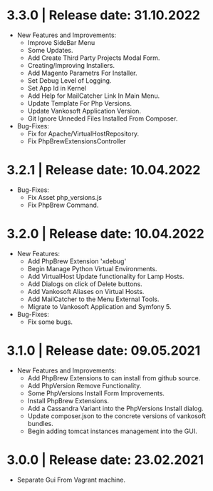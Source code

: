 3.3.0	|	Release date: **31.10.2022**
============================================
* New Features and Improvements:
  - Improve SideBar Menu
  - Some Updates.
  - Add Create Third Party Projects Modal Form.
  - Creating/Improving Installers.
  - Add Magento Parametrs For Installer.
  - Set Debug Level of Logging.
  - Set App Id in Kernel
  - Add Help for MailCatcher Link In Main Menu.
  - Update Template For Php Versions.
  - Update Vankosoft Application Version.
  - Git Ignore Unneded Files Installed From Composer.
* Bug-Fixes:
  - Fix for Apache/VirtualHostRepository.
  - Fix PhpBrewExtensionsController


3.2.1	|	Release date: **10.04.2022**
============================================
* Bug-Fixes:
  - Fix Asset php_versions.js
  - Fix PhpBrew Command.


3.2.0	|	Release date: **10.04.2022**
============================================
* New Features:
  - Add PhpBrew Extension 'xdebug'
  - Begin Manage Python Virtual Environments.
  - Add VirtualHost Update functionality for Lamp Hosts.
  - Add Dialogs on click of Delete buttons.
  - Add Vankosoft Aliases on Virtual Hosts.
  - Add MailCatcher to the Menu External Tools.
  - Migrate to Vankosoft Application and Symfony 5.
* Bug-Fixes:
  - Fix some bugs.


3.1.0	|	Release date: **09.05.2021**
============================================
* New Features and Improvements:
  - Add PhpBrew Extensions to can install from github source.
  - Add PhpVersion Remove Functionality.
  - Some PhpVersions Install Form Improvements.
  - Install PhpBrew Extensions.
  - Add a Cassandra Variant into the PhpVersions Install dialog.
  - Update composer.json to the concrete versions of vankosoft bundles.
  - Begin adding tomcat instances management into the GUI.


3.0.0	|	Release date: **23.02.2021**
============================================
* Separate Gui From Vagrant machine.

